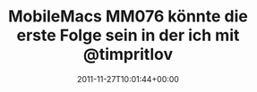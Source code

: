 ---
retweeted: false
source: <a href="http://twitter.com/download/android" rel="nofollow">Twitter for Android</a>
entities:
  hashtags: []
  symbols: []
  user_mentions:
  - name: Tim Pritlove
    screen_name: timpritlove
    indices:
    - '60'
    - '72'
    id_str: '11268812'
    id: '11268812'
  urls: []
display_text_range:
- '0'
- '119'
favorite_count: '0'
id_str: '140732028764164096'
truncated: false
retweet_count: '0'
id: '140732028764164096'
created_at: Sun Nov 27 10:01:44 +0000 2011
favorited: false
full_text: 'MobileMacs MM076 könnte die erste Folge sein in der ich mit [@timpritlove](https://twitter.com/timpritlove)
  100% überein stimme. (Tip: es geht gegen 10.7)'
lang: de
tags:
- pesos/twitter
date: '2011-11-27T10:01:44+00:00'
src: https://twitter.com/bascht/status/140732028764164096
original_url: https://twitter.com/bascht/status/140732028764164096
type: twitter_tweet
text: 'MobileMacs MM076 könnte die erste Folge sein in der ich mit [@timpritlove](https://twitter.com/timpritlove)
  100% überein stimme. (Tip: es geht gegen 10.7)'
title: MobileMacs MM076 könnte die erste Folge sein in der ich mit @timpritlov

---